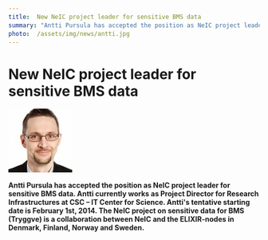 ```yaml
---
title:  New NeIC project leader for sensitive BMS data
summary: "Antti Pursula has accepted the position as NeIC project leader for sensitive BMS data. Antti currently works as Project Director for Research Infrastructures at CSC – IT Center for Science. Antti's tentative starting date is February 1st, 2014. The NeIC project on sensitive data for BMS (Tryggve) is a collaboration between NeIC and the ELIXIR-nodes in Denmark, Finland, Norway and Sweden."
photo:  /assets/img/news/antti.jpg
---
```


New NeIC project leader for sensitive BMS data
==============================================

<img class="smallpic" src="/assets/img/news/antti.jpg">

**Antti Pursula has accepted the position as NeIC project leader for sensitive BMS data. Antti currently works as Project Director for Research Infrastructures at CSC – IT Center for Science. Antti's tentative starting date is February 1st, 2014. The NeIC project on sensitive data for BMS (Tryggve) is a collaboration between NeIC and the ELIXIR-nodes in Denmark, Finland, Norway and Sweden.**

